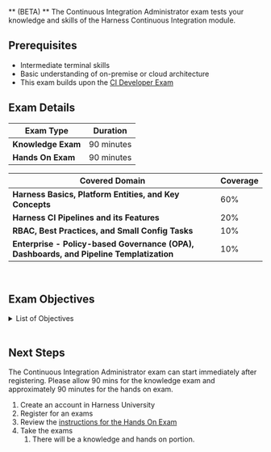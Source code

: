 ** (BETA) ** The Continuous Integration Administrator exam tests your knowledge and skills of the Harness Continuous Integration module.  

## Prerequisites

- Intermediate terminal skills
- Basic understanding of on-premise or cloud architecture
- This exam builds upon the [CI Developer Exam](/certifications/continuous-integration?lvl=developer)

## Exam Details
| Exam Type                               | Duration         |
| ----------------------------------- | --------------- |
| **Knowledge Exam** | 90 minutes |
| **Hands On Exam** | 90 minutes |

| Covered Domain                                | Coverage         |
| ----------------------------------- | --------------- |
| **Harness Basics, Platform Entities, and Key Concepts** | 60% |
| **Harness CI Pipelines and its Features** | 20% |
| **RBAC, Best Practices, and Small Config Tasks** | 10% |
| **Enterprise - Policy-based Governance (OPA), Dashboards, and Pipeline Templatization** | 10% |


<br />

## Exam Objectives 

<details>
<summary>List of Objectives</summary>

The following is a detailed list of exam objectives:

|#   |Objectives                                                                                                                                                  |
|--------|---------------------------------------------------------------------------------------------------------------------------------------------------------|
| 1      | Harness Platform Fundamentals                                                                                                                          |
| 1.1    | Understand continuous integration fundamentals and Harness hierarchy                                                                                    |
| 1.2    | Describe and configure key concepts like Artifacts, Packages, Build Infrastructures, and Connectors                                                     |
| 1.3    | Understand Harness Cloud and its supported platforms                                                                                                   |
| 2      | Harness Configuration & Management                                                                                                                     |
| 2.1    | Learn to trigger build pipelines, manage secrets, and use expressions                                                                                  |
| 2.2    | Understand and install Harness Delegate                                                                                                                |
| 2.3    | Describe and configure the Harness Manager                                                                                                             |
| 3      | Harness Kubernetes Environment                                                                                                                         |
| 3.1    | Understand requirements for a K8s build environment, stages, steps, and how they share network context                                                  |
| 3.2    | Learn about project variables and how to install software on the delegate                                                                              |
| 4      | Harness CI Pipelines and Features                                                                                                                      |
| 4.1    | Perform Codebase configuration and configure shared paths                                                                                              |
| 4.2    | Describe and configure caching, test intelligence, and triggers                                                                                        |
| 5      | Advanced Configurations in Harness CI                                                                                                                  |
| 5.1    | Learn to configure Input Sets, Overlays, Failure Strategies, and perform Conditional Execution                                                         |
| 5.2    | Understand and configure Looping Strategies, Flow Control, and Barriers                                                                                |
| 6      | Notifications & Steps in Harness CI                                                                                                                    |
| 6.1    | Learn to configure notifications and send PR Status updates                                                                                            |
| 6.2    | Understand and configure various steps from the Step Library                                                                                           |
| 7      | Harness Security & User Management                                                                                                                     |
| 7.1    | Understand Docker Image pulls and its risks, set container resources, and security actions                                                            |
| 7.2    | Learn about OAuth and SAML Integrations, and RBAC in User Groups                                                                                      |
| 8      | Roles, Resource Groups & Tags in Harness                                                                                                              |
| 8.1    | Understand and configure RBAC, Roles, Resource Groups, and Tags                                                                                        |
| 8.2    | Learn about Execution History Tab in Pipeline Studio                                                                                                   |
| 9      | Harness Policy Governance & Customization                                                                                                              |
| 9.1    | Understand and configure Templates, Policy as Code, and Custom Dashboards                                                                              |
| 9.2    | Learn to enforce governance in a pipeline and understand Account Audit Trail                                                                           |

</details>

<br />

## Next Steps

The Continuous Integration Administrator exam can start immediately after registering. Please allow 90 mins for the knowledge exam and approximately 90 minutes for the hands on exam.

1. Create an account in Harness University
2. Register for an exams 
3. Review the [instructions for the Hands On Exam](/certifications/instructions)
4. Take the exams
    1. There will be a knowledge and hands on portion.	

